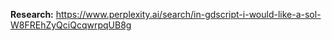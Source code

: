 


**Research:** https://www.perplexity.ai/search/in-gdscript-i-would-like-a-sol-W8FREhZyQciQcqwrpqUB8g 